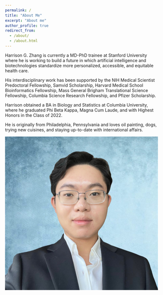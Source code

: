 ```yaml
---
permalink: /
title: "About Me"
excerpt: "About me"
author_profile: true
redirect_from: 
  - /about/
  - /about.html
---
```


Harrison G. Zhang is currently a MD-PhD trainee at Stanford University where he is working to build a future in which artificial intelligence and biotechnologies standardize more personalized, accessible, and equitable health care. 

His interdisciplinary work has been supported by the NIH Medical Scientist Predoctoral Fellowship, Samvid Scholarship, Harvard Medical School Bioinformatics Fellowship, Mass General Brigham Translational Science Fellowship, Columbia Science Research Fellowship, and Pfizer Scholarship. 

Harrison obtained a BA in Biology and Statistics at Columbia University, where he graduated Phi Beta Kappa, Magna Cum Laude, and with Highest Honors in the Class of 2022.

He is originally from Philadelphia, Pennsylvania and loves oil painting, dogs, trying new cuisines, and staying up-to-date with international affairs.  


![alt text](https://github.com/harrisongzhang/harrisongzhang.github.io/blob/master/images/BioHeadshot.jpeg)

